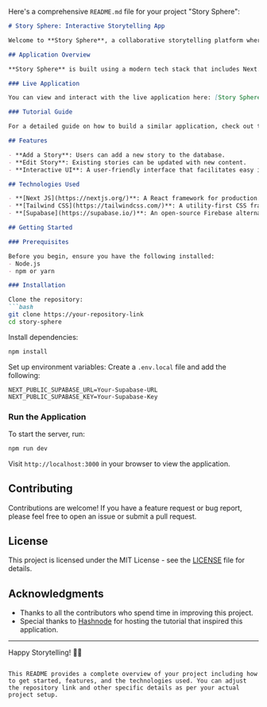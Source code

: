 Here's a comprehensive `README.md` file for your project "Story Sphere":

```markdown
# Story Sphere: Interactive Storytelling App

Welcome to **Story Sphere**, a collaborative storytelling platform where you can create unique narratives with strangers. This application allows individuals from diverse backgrounds to contribute to a collective story, enhancing creativity and connection among users.

## Application Overview

**Story Sphere** is built using a modern tech stack that includes Next.js for the frontend and Supabase for backend services. The app provides an engaging user experience, allowing users to add their story contributions and edit existing narratives seamlessly.

### Live Application

You can view and interact with the live application here: [Story Sphere](storycreator-app.vercel.app)

### Tutorial Guide

For a detailed guide on how to build a similar application, check out this comprehensive tutorial: [Learn to Use Supabase with Next JS](https://aahiknsv.hashnode.dev/learn-to-use-supabase-with-next-js-a-beginner-friendly-application)

## Features

- **Add a Story**: Users can add a new story to the database.
- **Edit Story**: Existing stories can be updated with new content.
- **Interactive UI**: A user-friendly interface that facilitates easy interaction.

## Technologies Used

- **[Next JS](https://nextjs.org/)**: A React framework for production.
- **[Tailwind CSS](https://tailwindcss.com/)**: A utility-first CSS framework for rapid UI development.
- **[Supabase](https://supabase.io/)**: An open-source Firebase alternative providing all the backend services you need.

## Getting Started

### Prerequisites

Before you begin, ensure you have the following installed:
- Node.js
- npm or yarn

### Installation

Clone the repository:
```bash
git clone https://your-repository-link
cd story-sphere
```

Install dependencies:
```bash
npm install
```

Set up environment variables:
Create a `.env.local` file and add the following:
```plaintext
NEXT_PUBLIC_SUPABASE_URL=Your-Supabase-URL
NEXT_PUBLIC_SUPABASE_KEY=Your-Supabase-Key
```

### Run the Application

To start the server, run:
```bash
npm run dev
```

Visit `http://localhost:3000` in your browser to view the application.

## Contributing

Contributions are welcome! If you have a feature request or bug report, please feel free to open an issue or submit a pull request.

## License

This project is licensed under the MIT License - see the [LICENSE](LICENSE.md) file for details.

## Acknowledgments

- Thanks to all the contributors who spend time in improving this project.
- Special thanks to [Hashnode](https://hashnode.com/) for hosting the tutorial that inspired this application.

---

Happy Storytelling! 📖✨
```

This README provides a complete overview of your project including how to get started, features, and the technologies used. You can adjust the repository link and other specific details as per your actual project setup.
